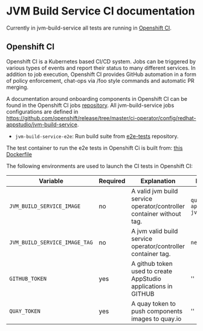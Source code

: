 # JVM Build Service CI documentation

Currently in jvm-build-service all tests are running in [Openshift CI](https://prow.ci.openshift.org/?job=*jvm-build-service*).

## Openshift CI

Openshift CI is a Kubernetes based CI/CD system. Jobs can be triggered by various types of events and report their status to many different services. In addition to job execution, Openshift CI provides GitHub automation in a form of policy enforcement, chat-ops via /foo style commands and automatic PR merging.

A documentation around onboarding components in Openshift CI can be found in the Openshift CI jobs [repository](https://github.com/openshift/release). All jvm-build-service jobs configurations are defined in https://github.com/openshift/release/tree/master/ci-operator/config/redhat-appstudio/jvm-build-service.

- `jvm-build-service-e2e`: Run build suite from [e2e-tests](https://github.com/redhat-appstudio/e2e-tests/tree/main/tests/build) repository.

The test container to run the e2e tests in Openshift Ci is built from: [this Dockerfile](https://github.com/redhat-appstudio/jvm-build-service/blob/main/.ci/openshift-ci/Dockerfile)

The following environments are used to launch the CI tests in Openshift CI:

| Variable | Required | Explanation | Default Value |
|---|---|---|---|
| `JVM_BUILD_SERVICE_IMAGE` | no | A valid jvm build service operator/controller container without tag. | `quay.io/redhat-appstudio/hacbs-jvm-controller` |
| `JVM_BUILD_SERVICE_IMAGE_TAG` | no | A jvm valid build service operator/controller container tag. | `next` |
| `GITHUB_TOKEN` | yes | A github token used to create AppStudio applications in GITHUB  | ''  |
| `QUAY_TOKEN` | yes | A quay token to push components images to quay.io | '' |
